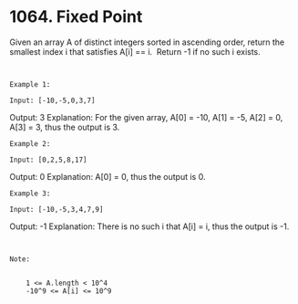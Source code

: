 # 1064. Fixed Point

Given an array A of distinct integers sorted in ascending order, return the
        smallest index i that satisfies A[i] == i.  Return
        -1 if no such i exists.

     

    Example 1:

    Input: [-10,-5,0,3,7]
Output: 3
Explanation: 
For the given array, A[0] = -10, A[1] = -5, A[2] = 0, A[3] = 3, thus the output is 3.

    Example 2:

    Input: [0,2,5,8,17]
Output: 0
Explanation: 
A[0] = 0, thus the output is 0.

    Example 3:

    Input: [-10,-5,3,4,7,9]
Output: -1
Explanation: 
There is no such i that A[i] = i, thus the output is -1.

     

    Note:

    
        1 <= A.length < 10^4
        -10^9 <= A[i] <= 10^9